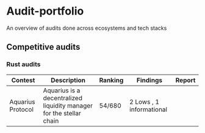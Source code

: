 # Audit-portfolio
An overview of audits done across ecosystems and tech stacks

## Competitive audits
### Rust audits

|Contest | Description | Ranking | Findings | Report |
|---|---|---|---|---|
|Aquarius Protocol | Aquarius is a decentralized liquidity manager for the stellar chain | 54/680 | 2 Lows , 1 informational| |
